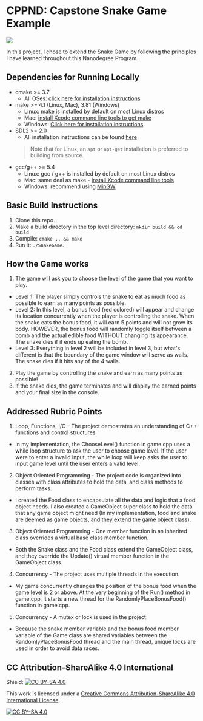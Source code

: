 # CPPND: Capstone Snake Game Example

<img src="snake_game.gif"/>

In this project, I chose to extend the Snake Game by following the principles I have learned throughout this Nanodegree Program.

## Dependencies for Running Locally
* cmake >= 3.7
  * All OSes: [click here for installation instructions](https://cmake.org/install/)
* make >= 4.1 (Linux, Mac), 3.81 (Windows)
  * Linux: make is installed by default on most Linux distros
  * Mac: [install Xcode command line tools to get make](https://developer.apple.com/xcode/features/)
  * Windows: [Click here for installation instructions](http://gnuwin32.sourceforge.net/packages/make.htm)
* SDL2 >= 2.0
  * All installation instructions can be found [here](https://wiki.libsdl.org/Installation)
  >Note that for Linux, an `apt` or `apt-get` installation is preferred to building from source. 
* gcc/g++ >= 5.4
  * Linux: gcc / g++ is installed by default on most Linux distros
  * Mac: same deal as make - [install Xcode command line tools](https://developer.apple.com/xcode/features/)
  * Windows: recommend using [MinGW](http://www.mingw.org/)

## Basic Build Instructions

1. Clone this repo.
2. Make a build directory in the top level directory: `mkdir build && cd build`
3. Compile: `cmake .. && make`
4. Run it: `./SnakeGame`.

## How the Game works

1. The game will ask you to choose the level of the game that you want to play.
  * Level 1: The player simply controls the snake to eat as much food as possible to earn as many points as possible.
  * Level 2: In this level, a bonus food (red colored) will appear and change its location concurrently when the player
    is controlling the snake. When the snake eats the bonus food, it will earn 5 points and will not grow its body. HOWEVER, the bonus food will randomly toggle itself between a bomb and the actual edible food WITHOUT changing its
    appearance. The snake dies if it ends up eating the bomb.
  * Level 3: Everything in level 2 will be included in level 3, but what's different is that the boundary of the 
    game window will serve as walls. The snake dies if it hits any of the 4 walls.
2. Play the game by controlling the snake and earn as many points as possible!
3. If the snake dies, the game terminates and will display the earned points and your final size in the console.

## Addressed Rubric Points
1. Loop, Functions, I/O - The project demostrates an understanding of C++ functions and control structures
  * In my implementation, the ChooseLevel() function in game.cpp uses a while loop structure to ask the user to choose   game level. If the user were to enter a invalid input, the while loop will keep asks the user to input game level until the user enters a valid level.

2. Object Oriented Programming - The project code is organized into classes with class attributes to hold the data, and class methods to perform tasks.
  * I created the Food class to encapsulate all the data and logic that a food object needs. I also created a GameObject super class to hold the data that any game object might need (In my implementation, food and snake are deemed as game objects, and they extend the game object class).

3. Object Oriented Programming - One member function in an inherited class overrides a virtual base class member function.
  * Both the Snake class and the Food class extend the GameObject class, and they override the Update() virtual member function in the GameObject class.

4. Concurrency - The project uses multiple threads in the execution.
  * My game concurrently changes the position of the bonus food when the game level is 2 or above. At the very beginning of the Run() method in game.cpp, it starts a new thread for the RandomlyPlaceBonusFood() function in game.cpp.

5. Concurrency - A mutex or lock is used in the project
  * Because the snake member variable and the bonus food member variable of the Game class are shared variables between the RandomlyPlaceBonusFood thread and the main thread, unique locks are used in order to avoid data races.
  


## CC Attribution-ShareAlike 4.0 International


Shield: [![CC BY-SA 4.0][cc-by-sa-shield]][cc-by-sa]

This work is licensed under a
[Creative Commons Attribution-ShareAlike 4.0 International License][cc-by-sa].

[![CC BY-SA 4.0][cc-by-sa-image]][cc-by-sa]

[cc-by-sa]: http://creativecommons.org/licenses/by-sa/4.0/
[cc-by-sa-image]: https://licensebuttons.net/l/by-sa/4.0/88x31.png
[cc-by-sa-shield]: https://img.shields.io/badge/License-CC%20BY--SA%204.0-lightgrey.svg
